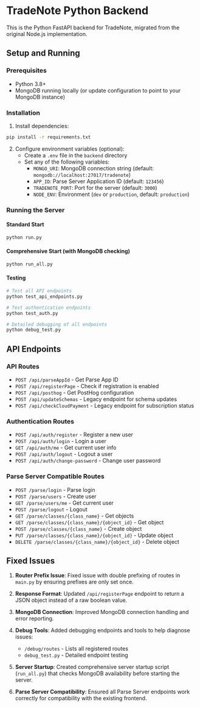 # TradeNote Python Backend

This is the Python FastAPI backend for TradeNote, migrated from the original Node.js implementation.

## Setup and Running

### Prerequisites
- Python 3.8+
- MongoDB running locally (or update configuration to point to your MongoDB instance)

### Installation
1. Install dependencies:
```bash
pip install -r requirements.txt
```

2. Configure environment variables (optional):
   - Create a `.env` file in the `backend` directory
   - Set any of the following variables:
     - `MONGO_URI`: MongoDB connection string (default: `mongodb://localhost:27017/tradenote`)
     - `APP_ID`: Parse Server Application ID (default: `123456`)
     - `TRADENOTE_PORT`: Port for the server (default: `3000`)
     - `NODE_ENV`: Environment (`dev` or `production`, default: `production`)

### Running the Server

#### Standard Start
```bash
python run.py
```

#### Comprehensive Start (with MongoDB checking)
```bash
python run_all.py
```

#### Testing
```bash
# Test all API endpoints
python test_api_endpoints.py

# Test authentication endpoints
python test_auth.py

# Detailed debugging of all endpoints
python debug_test.py
```

## API Endpoints

### API Routes
- `POST /api/parseAppId` - Get Parse App ID
- `POST /api/registerPage` - Check if registration is enabled
- `POST /api/posthog` - Get PostHog configuration
- `POST /api/updateSchemas` - Legacy endpoint for schema updates
- `POST /api/checkCloudPayment` - Legacy endpoint for subscription status

### Authentication Routes
- `POST /api/auth/register` - Register a new user
- `POST /api/auth/login` - Login a user
- `GET /api/auth/me` - Get current user info
- `POST /api/auth/logout` - Logout a user
- `POST /api/auth/change-password` - Change user password

### Parse Server Compatible Routes
- `POST /parse/login` - Parse login
- `POST /parse/users` - Create user
- `GET /parse/users/me` - Get current user
- `POST /parse/logout` - Logout
- `GET /parse/classes/{class_name}` - Get objects
- `GET /parse/classes/{class_name}/{object_id}` - Get object
- `POST /parse/classes/{class_name}` - Create object
- `PUT /parse/classes/{class_name}/{object_id}` - Update object
- `DELETE /parse/classes/{class_name}/{object_id}` - Delete object

## Fixed Issues

1. **Router Prefix Issue**: Fixed issue with double prefixing of routes in `main.py` by ensuring prefixes are only set once.

2. **Response Format**: Updated `/api/registerPage` endpoint to return a JSON object instead of a raw boolean value.

3. **MongoDB Connection**: Improved MongoDB connection handling and error reporting.

4. **Debug Tools**: Added debugging endpoints and tools to help diagnose issues:
   - `/debug/routes` - Lists all registered routes
   - `debug_test.py` - Detailed endpoint testing

5. **Server Startup**: Created comprehensive server startup script (`run_all.py`) that checks MongoDB availability before starting the server.

6. **Parse Server Compatibility**: Ensured all Parse Server endpoints work correctly for compatibility with the existing frontend.